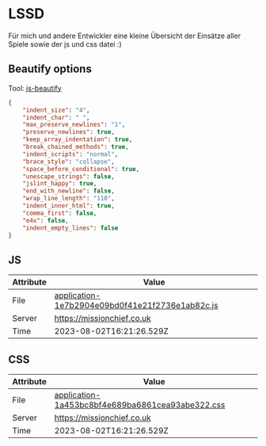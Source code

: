 # LSSD
Für mich und andere Entwickler eine kleine Übersicht der Einsätze aller Spiele sowie der js und css datei :)

<!-- automated -->
## Beautify options
Tool: [js-beautify](https://github.com/beautify-web/js-beautify)
```json
{
    "indent_size": "4",
    "indent_char": " ",
    "max_preserve_newlines": "1",
    "preserve_newlines": true,
    "keep_array_indentation": true,
    "break_chained_methods": true,
    "indent_scripts": "normal",
    "brace_style": "collapse",
    "space_before_conditional": true,
    "unescape_strings": false,
    "jslint_happy": true,
    "end_with_newline": false,
    "wrap_line_length": "110",
    "indent_inner_html": true,
    "comma_first": false,
    "e4x": false,
    "indent_empty_lines": false
}
```

## JS
| Attribute | Value |
| --------- | ----- |
| File      | [application-1e7b2904e09bd0f41e21f2736e1ab82c.js](https://missionchief.co.uk/assets/application-1e7b2904e09bd0f41e21f2736e1ab82c.js) |
| Server    | https://missionchief.co.uk |
| Time      | 2023-08-02T16:21:26.529Z |

## CSS
| Attribute | Value |
| --------- | ----- |
| File      | [application-1a453bc8bf4e689ba6861cea93abe322.css](https://missionchief.co.uk/assets/application-1a453bc8bf4e689ba6861cea93abe322.css) |
| Server    | https://missionchief.co.uk |
| Time      | 2023-08-02T16:21:26.529Z |
<!-- /automated -->
